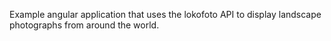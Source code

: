Example angular application that uses the lokofoto API to display landscape photographs from around the world.

